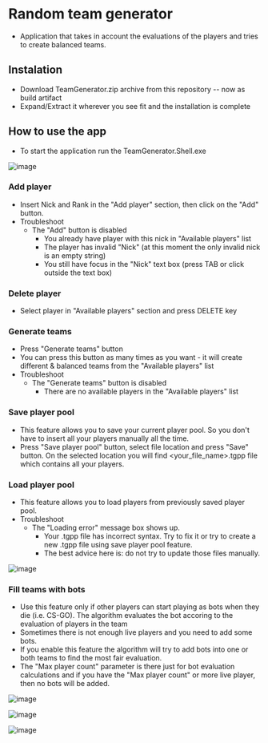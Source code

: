 # Random team generator
- Application that takes in account the evaluations of the players and tries to create balanced teams.

## Instalation
- Download TeamGenerator.zip archive from this repository -- now as build artifact
- Expand/Extract it wherever you see fit and the installation is complete

## How to use the app
- To start the application run the TeamGenerator.Shell.exe

![image](https://user-images.githubusercontent.com/9948892/137002980-6db6c403-b53f-4a27-af18-8dad12247c24.png)

### Add player
- Insert Nick and Rank in the "Add player" section, then click on the "Add" button.
- Troubleshoot
  - The "Add" button is disabled
    - You already have player with this nick in "Available players" list
    - The player has invalid "Nick" (at this moment the only invalid nick is an empty string)
    - You still have focus in the "Nick" text box (press TAB or click outside the text box)

### Delete player
- Select player in "Available players" section and press DELETE key

### Generate teams
- Press "Generate teams" button
- You can press this button as many times as you want - it will create different & balanced teams from the "Available players" list
- Troubleshoot
  - The "Generate teams" button is disabled
    - There are no available players in the "Available players" list

### Save player pool
- This feature allows you to save your current player pool. So you don't have to insert all your players manually all the time.
- Press "Save player pool" button, select file location and press "Save" button. On the selected location you will find <your_file_name>.tgpp file
which contains all your players. 

### Load player pool
- This feature allows you to load players from previously saved player pool.
- Troubleshoot
  - The "Loading error" message box shows up.
    - Your .tgpp file has incorrect syntax. Try to fix it or try to create a new .tgpp file using save player pool feature.
    - The best advice here is: do not try to update those files manually.

![image](https://user-images.githubusercontent.com/9948892/137003979-057b9878-dd02-44d0-b098-61d2b450b7af.png)

### Fill teams with bots
- Use this feature only if other players can start playing as bots when they die (i.e. CS-GO). The algorithm evaluates the bot accoring to the evaluation of players in the team
- Sometimes there is not enough live players and you need to add some bots.
- If you enable this feature the algorithm will try to add bots into one or both teams to find the most fair evaluation.
- The "Max player count" parameter is there just for bot evaluation calculations and if you have the "Max player count" or more live player, then no bots will be added.


![image](https://user-images.githubusercontent.com/9948892/137007523-4b89ec5f-271d-483b-aa57-f47def1ba3c0.png)


![image](https://user-images.githubusercontent.com/9948892/137007574-99a7f802-fbf6-4449-b773-a8f9a36e82fc.png)


![image](https://user-images.githubusercontent.com/9948892/137007637-d1bb11ee-cc8f-4bfe-b37a-ee2da2b0b88b.png)

